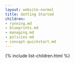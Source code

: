 ```yaml
---
layout: website-normal
title: Getting Started
children:
- running.md
- blueprints.md
- managing.md
- policies.md
- concept-quickstart.md
---
```


{% include list-children.html %}


